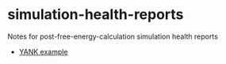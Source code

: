 simulation-health-reports
=========================

Notes for post-free-energy-calculation simulation health reports

* [YANK example](http://nbviewer.ipython.org/github/choderalab/simulation-health-reports/blob/master/examples/yank/YANK%20analysis%20example.ipynb)
